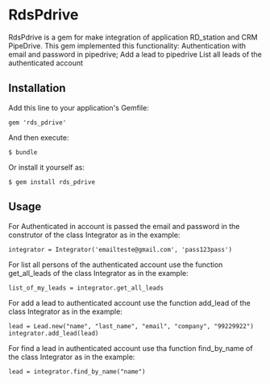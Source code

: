 # RdsPdrive

RdsPdrive is a gem for make integration of application RD_station and CRM PipeDrive.
This gem implemented this functionality: 
Authentication with email and password in pipedrive;
Add a lead to pipedrive
List all leads of the authenticated account

## Installation

Add this line to your application's Gemfile:

    gem 'rds_pdrive'

And then execute:

    $ bundle

Or install it yourself as:

    $ gem install rds_pdrive

## Usage

For Authenticated in account is passed the email and password in the construtor of the class Integrator as in the example:

	integrator = Integrator('emailteste@gmail.com', 'pass123pass')

For list all persons of the authenticated account use the function get_all_leads of the class Integrator as in the example:

	list_of_my_leads = integrator.get_all_leads
	
For add a lead to authenticated account use the function add_lead of the class Integrator as in the example:

	lead = Lead.new("name", "last_name", "email", "company", "99229922")
	integrator.add_lead(lead)

For find a lead in authenticated account use tha function find_by_name of the class Integrator as in the example:

	lead = integrator.find_by_name("name")